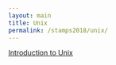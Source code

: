 ```yaml
---
layout: main
title: Unix
permalink: /stamps2018/unix/
---
```



[Introduction to Unix](/stamps2018/unix/intro)
